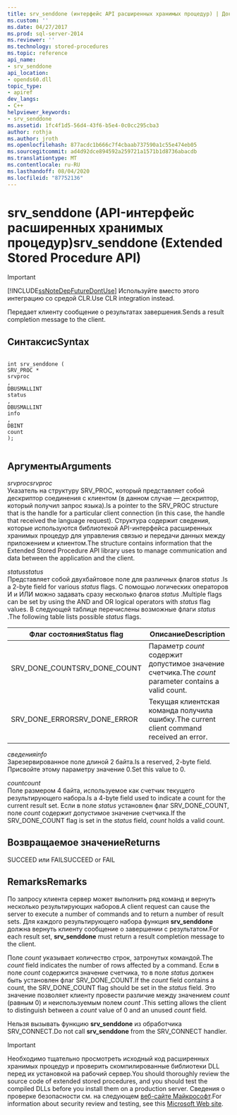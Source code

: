 ```yaml
---
title: srv_senddone (интерфейс API расширенных хранимых процедур) | Документы Майкрософт
ms.custom: ''
ms.date: 04/27/2017
ms.prod: sql-server-2014
ms.reviewer: ''
ms.technology: stored-procedures
ms.topic: reference
api_name:
- srv_senddone
api_location:
- opends60.dll
topic_type:
- apiref
dev_langs:
- C++
helpviewer_keywords:
- srv_senddone
ms.assetid: 1fc4f1d5-56d4-43f6-b5e4-0c0cc295cba3
author: rothja
ms.author: jroth
ms.openlocfilehash: 877acdc1b666c7f4cbaab737590a1c55e474eb05
ms.sourcegitcommit: ad4d92dce894592a259721a1571b1d8736abacdb
ms.translationtype: MT
ms.contentlocale: ru-RU
ms.lasthandoff: 08/04/2020
ms.locfileid: "87752136"
---
```

# <a name="srv_senddone-extended-stored-procedure-api"></a><span data-ttu-id="82c20-102">srv_senddone (API-интерфейс расширенных хранимых процедур)</span><span class="sxs-lookup"><span data-stu-id="82c20-102">srv_senddone (Extended Stored Procedure API)</span></span>
    
> [!IMPORTANT]  
>  [!INCLUDE[ssNoteDepFutureDontUse](../../includes/ssnotedepfuturedontuse-md.md)] <span data-ttu-id="82c20-103">Используйте вместо этого интеграцию со средой CLR.</span><span class="sxs-lookup"><span data-stu-id="82c20-103">Use CLR integration instead.</span></span>  
  
 <span data-ttu-id="82c20-104">Передает клиенту сообщение о результатах завершения.</span><span class="sxs-lookup"><span data-stu-id="82c20-104">Sends a result completion message to the client.</span></span>  
  
## <a name="syntax"></a><span data-ttu-id="82c20-105">Синтаксис</span><span class="sxs-lookup"><span data-stu-id="82c20-105">Syntax</span></span>  
  
```  
  
int srv_senddone (  
SRV_PROC *  
srvproc  
,  
DBUSMALLINT   
status  
,  
DBUSMALLINT  
info  
,  
DBINT  
count   
);  
  
```  
  
## <a name="arguments"></a><span data-ttu-id="82c20-106">Аргументы</span><span class="sxs-lookup"><span data-stu-id="82c20-106">Arguments</span></span>  
 <span data-ttu-id="82c20-107">*srvproc*</span><span class="sxs-lookup"><span data-stu-id="82c20-107">*srvproc*</span></span>  
 <span data-ttu-id="82c20-108">Указатель на структуру SRV_PROC, который представляет собой дескриптор соединения с клиентом (в данном случае — дескриптор, который получил запрос языка).</span><span class="sxs-lookup"><span data-stu-id="82c20-108">Is a pointer to the SRV_PROC structure that is the handle for a particular client connection (in this case, the handle that received the language request).</span></span> <span data-ttu-id="82c20-109">Структура содержит сведения, которые используются библиотекой API-интерфейса расширенных хранимых процедур для управления связью и передачи данных между приложением и клиентом.</span><span class="sxs-lookup"><span data-stu-id="82c20-109">The structure contains information that the Extended Stored Procedure API library uses to manage communication and data between the application and the client.</span></span>  
  
 <span data-ttu-id="82c20-110">*status*</span><span class="sxs-lookup"><span data-stu-id="82c20-110">*status*</span></span>  
 <span data-ttu-id="82c20-111">Представляет собой двухбайтовое поле для различных флагов *status* .</span><span class="sxs-lookup"><span data-stu-id="82c20-111">Is a 2-byte field for various *status* flags.</span></span> <span data-ttu-id="82c20-112">С помощью логических операторов И и ИЛИ можно задавать сразу несколько флагов *status* .</span><span class="sxs-lookup"><span data-stu-id="82c20-112">Multiple flags can be set by using the AND and OR logical operators with *status* flag values.</span></span> <span data-ttu-id="82c20-113">В следующей таблице перечислены возможные флаги *status* .</span><span class="sxs-lookup"><span data-stu-id="82c20-113">The following table lists possible *status* flags.</span></span>  
  
|<span data-ttu-id="82c20-114">Флаг состояния</span><span class="sxs-lookup"><span data-stu-id="82c20-114">Status flag</span></span>|<span data-ttu-id="82c20-115">Описание</span><span class="sxs-lookup"><span data-stu-id="82c20-115">Description</span></span>|  
|-----------------|-----------------|  
|<span data-ttu-id="82c20-116">SRV_DONE_COUNT</span><span class="sxs-lookup"><span data-stu-id="82c20-116">SRV_DONE_COUNT</span></span>|<span data-ttu-id="82c20-117">Параметр *count* содержит допустимое значение счетчика.</span><span class="sxs-lookup"><span data-stu-id="82c20-117">The *count* parameter contains a valid count.</span></span>|  
|<span data-ttu-id="82c20-118">SRV_DONE_ERROR</span><span class="sxs-lookup"><span data-stu-id="82c20-118">SRV_DONE_ERROR</span></span>|<span data-ttu-id="82c20-119">Текущая клиентская команда получила ошибку.</span><span class="sxs-lookup"><span data-stu-id="82c20-119">The current client command received an error.</span></span>|  
  
 <span data-ttu-id="82c20-120">*сведения*</span><span class="sxs-lookup"><span data-stu-id="82c20-120">*info*</span></span>  
 <span data-ttu-id="82c20-121">Зарезервированное поле длиной 2 байта.</span><span class="sxs-lookup"><span data-stu-id="82c20-121">Is a reserved, 2-byte field.</span></span> <span data-ttu-id="82c20-122">Присвойте этому параметру значение 0.</span><span class="sxs-lookup"><span data-stu-id="82c20-122">Set this value to 0.</span></span>  
  
 <span data-ttu-id="82c20-123">*count*</span><span class="sxs-lookup"><span data-stu-id="82c20-123">*count*</span></span>  
 <span data-ttu-id="82c20-124">Поле размером 4 байта, используемое как счетчик текущего результирующего набора.</span><span class="sxs-lookup"><span data-stu-id="82c20-124">Is a 4-byte field used to indicate a count for the current result set.</span></span> <span data-ttu-id="82c20-125">Если в поле *status* установлен флаг SRV_DONE_COUNT, поле *count* содержит допустимое значение счетчика.</span><span class="sxs-lookup"><span data-stu-id="82c20-125">If the SRV_DONE_COUNT flag is set in the *status* field, *count* holds a valid count.</span></span>  
  
## <a name="returns"></a><span data-ttu-id="82c20-126">Возвращаемое значение</span><span class="sxs-lookup"><span data-stu-id="82c20-126">Returns</span></span>  
 <span data-ttu-id="82c20-127">SUCCEED или FAIL</span><span class="sxs-lookup"><span data-stu-id="82c20-127">SUCCEED or FAIL</span></span>  
  
## <a name="remarks"></a><span data-ttu-id="82c20-128">Remarks</span><span class="sxs-lookup"><span data-stu-id="82c20-128">Remarks</span></span>  
 <span data-ttu-id="82c20-129">По запросу клиента сервер может выполнить ряд команд и вернуть несколько результирующих наборов.</span><span class="sxs-lookup"><span data-stu-id="82c20-129">A client request can cause the server to execute a number of commands and to return a number of result sets.</span></span> <span data-ttu-id="82c20-130">Для каждого результирующего набора функция **srv_senddone** должна вернуть клиенту сообщение о завершении с результатом.</span><span class="sxs-lookup"><span data-stu-id="82c20-130">For each result set, **srv_senddone** must return a result completion message to the client.</span></span>  
  
 <span data-ttu-id="82c20-131">Поле *count* указывает количество строк, затронутых командой.</span><span class="sxs-lookup"><span data-stu-id="82c20-131">The *count* field indicates the number of rows affected by a command.</span></span> <span data-ttu-id="82c20-132">Если в поле *count* содержится значение счетчика, то в поле *status* должен быть установлен флаг SRV_DONE_COUNT.</span><span class="sxs-lookup"><span data-stu-id="82c20-132">If the *count* field contains a count, the SRV_DONE_COUNT flag should be set in the *status* field.</span></span> <span data-ttu-id="82c20-133">Это значение позволяет клиенту провести различие между значением *count* (равным 0) и неиспользуемым полем *count* .</span><span class="sxs-lookup"><span data-stu-id="82c20-133">This setting allows the client to distinguish between a *count* value of 0 and an unused *count* field.</span></span>  
  
 <span data-ttu-id="82c20-134">Нельзя вызывать функцию **srv_senddone** из обработчика SRV_CONNECT.</span><span class="sxs-lookup"><span data-stu-id="82c20-134">Do not call **srv_senddone** from the SRV_CONNECT handler.</span></span>  
  
> [!IMPORTANT]  
>  <span data-ttu-id="82c20-135">Необходимо тщательно просмотреть исходный код расширенных хранимых процедур и проверить скомпилированные библиотеки DLL перед их установкой на рабочий сервер.</span><span class="sxs-lookup"><span data-stu-id="82c20-135">You should thoroughly review the source code of extended stored procedures, and you should test the compiled DLLs before you install them on a production server.</span></span> <span data-ttu-id="82c20-136">Сведения о проверке безопасности см. на следующем [веб-сайте Майкрософт](https://go.microsoft.com/fwlink/?LinkID=54761&amp;clcid=0x409https://msdn.microsoft.com/security/).</span><span class="sxs-lookup"><span data-stu-id="82c20-136">For information about security review and testing, see this [Microsoft Web site](https://go.microsoft.com/fwlink/?LinkID=54761&amp;clcid=0x409https://msdn.microsoft.com/security/).</span></span>  
  
  

